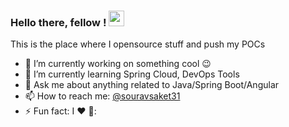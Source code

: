 
### Hello there, fellow <developers/> ! <img src="https://media.giphy.com/media/hvRJCLFzcasrR4ia7z/giphy.gif" width="25px"></a>
This is the place where I opensource stuff and push my POCs

- 🔭 I’m currently working on something cool :wink:
- 🌱 I’m currently learning Spring Cloud, DevOps Tools
- 💬 Ask me about anything related to Java/Spring Boot/Angular
- 📫 How to reach me: [@souravsaket31](https://twitter.com/souravsaket31) 
- ⚡ Fun fact: I :heart: 📸:



<!--

### Hi there 👋
**souravsaket31/souravsaket31** is a ✨ _special_ ✨ repository because its `README.md` (this file) appears on your GitHub profile.

Here are some ideas to get you started:

- 🔭 I’m currently working on ...
- 🌱 I’m currently learning ...
- 👯 I’m looking to collaborate on ...
- 🤔 I’m looking for help with ...
- 💬 Ask me about ...
- 📫 How to reach me: ...
- 😄 Pronouns: ...
- ⚡ Fun fact: ...
-->

